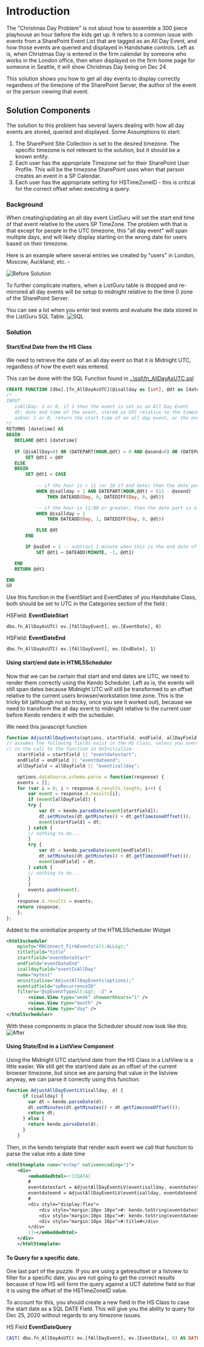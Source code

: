 # Introduction 
The "Christmas Day Problem" is not about how to assemble a 300 piece playhouse an hour before the kids get up. It  refers to a common 
issue with events from a SharePoint Event List that are tagged as an All Day Event, and how those events are queried and displayed in
Handshake controls. Left as is, when Christmas Day is entered in the firm calendar by someone who works in the London office, then
when displayed on the firm home page for someone in Seattle, it will show Christmas Day being on Dec 24.

 This solution shows you how to get all day events to display correctly regardless of the timezone of the SharePoint Server, the author 
 of the event or the person viewing that event. 

 ## Solution Components
 The solution to this problem has several layers dealing with how all day events are stored, queried and displayed.  Some Assumptions to start:

 1. The SharePoint Site Collection is set to the desired timezone. The specific timezone is not relevant to the solution, but it should be a known entity.
 2. Each user has the appropriate Timezone set for their SharePoint User Profile.  This will be the timezone SharePoint uses when that person creates an event in a SP Calendar.
 3. Each user has the appropriate setting for HSTimeZoneID - this is critical for the correct offset when executing a query. 

 ### Background 
 When creating/updating an all day event ListGuru will set the start end time of that event relative to the users SP TimeZone.  The problem with that is that except 
 for people in the UTC timezone, this "all day event" will span multiple days, and will likely display starting on the wrong date for users based on their timezone. 

 Here is an example where several entries we created by "users" in London, Moscow, Auckland, etc. - 

![Before Solution](images/image001.jpg)

To further complicate matters, when a ListGuru table is dropped and re-mirrored all day events will be setup to midnight relative to the time 0 zone of the SharePoint Server.

You can see a lot when you enter test events and evaluate the data stored in the ListGuru SQL Table.
![SQL](images/image003.png)
 
 ### Solution 

#### Start/End Date from the HS Class
  We need to retrieve the date of an all day event so that it is Midnight UTC, regardless of how the evert was entered.

 This can be done with the SQL Function found in [..\sql\fn_AllDayAsUTC.sql](sql/fn_AllDayAsUTC.sql)

 ```sql
 CREATE FUNCTION [dbo].[fn_AllDayAsUTC](@isallday as [int], @dt as [datetime], @asEnd as [int])
/*
INPUT
	isAllDay: 1 or 0, if 1 then the event is set as an All Day Event
	dt: date and time of the event, stored as UTC relative to the timezone of the author or the SP server.
	asEnd: 1 or 0, return the start time of an all day event, or the end time. 
*/
RETURNS [datetime] AS
BEGIN
	DECLARE @dt1 [datetime]
	
	IF (@isAllDay=0) OR (DATEPART(HOUR,@dt) = 0 AND @asend=0) OR (DATEPART(HOUR,@dt) = 23 AND @asEnd=1) 
		SET @dt1 = @dt 
	ELSE
	BEGIN
		SET @dt1 = CASE 
	
			-- if the hour is < 11 (or 10 if end date) then the date part is correct, just convert it to 00:00 hours
			WHEN @isallday = 1 AND DATEPART(HOUR,@dt) < (11 - @asend)
				THEN DATEADD(Day, 0, DATEDIFF(Day, 0, @dt))

			-- if the hour is 11:00 or greater, then the date part is a day behind what we want, convert to 00:00 hours and add a day.
			WHEN @isallday = 1 
				THEN DATEADD(Day, 1, DATEDIFF(Day, 0, @dt))

			ELSE @dt
		END	

		IF @asEnd = 1 -- subtract 1 minute when this is the end date of an all day event
			SET @dt1 = DATEADD(MINUTE, -1, @dt1)

	END 
	RETURN @dt1 

END
GO
```

Use this function in the EventStart and EventDates of you Handshake Class, both should be set to UTC in the Categories section of the field :

HSField: **EventDateStart**
```
dbo.fn_AllDayAsUTC( ev.[fAllDayEvent], ev.[EventDate], 0) 
```
HSField: **EventDateEnd**
```
dbo.fn_AllDayAsUTC( ev.[fAllDayEvent], ev.[EndDate], 1) 
```

#### Using start/end date in HTML5Scheduler 
Now that we can be certain that start and end dates are UTC, we need to render them correctly using the Kendo Scheduler.  Left as is, the events will still span dates because Midnight UTC will still be transformed to an offset relative to the current users browser/workstation time zone.  This is the tricky bit (although not so tricky, once you see it worked out), because we need to transform the all day event to midnight relative to the current user before Kendo renders it with the scheduler. 

We need this javascript function
```javascript 
function AdjustAllDayEvents(options, startField, endField, allDayField) {
// assumes the following fields exist in the HS Class, unless you override 
// in the call to the function in OnInitialize.
    startField = startField || "eventdatestart";
    endField = endField || "eventdateend";
    allDayField = allDayField || "eventisallday";

    options.dataSource.schema.parse = function(response) {
    events = [];
    for (var i = 0; i < response.d.results.length; i++) {
        var event = response.d.results[i];
        if (event[allDayField]) {
        try {
            var dt = kendo.parseDate(event[startField]);
            dt.setMinutes(dt.getMinutes() + dt.getTimezoneOffset());
            event[startField] = dt;
        } catch {
        // nothing to do...
        }
        try {
            var dt = kendo.parseDate(event[endField]);
            dt.setMinutes(dt.getMinutes() + dt.getTimezoneOffset());
            event[endField] = dt;
        } catch {
        // nothing to do...
        }
        }
        events.push(event);
    }
    response.d.results = events;
    return response;
    };
};
```
Added to the oninitialize property of the HTML5Scheduler Widget
```xml
<html5scheduler 
    mpinfo="RNConnect_FirmEvents!&lt;ALL&gt;" 
    titlefield="title" 
    startfield="eventDateStart" 
    endfield="eventDateEnd" 
    isalldayfield="eventIsAllDay" 
    name="mytest" 
    oninitialize="AdjustAllDayEvents(options);" 
    eventidfield="spRecurrenceID" 
    filters="@spEventType&lt;&gt; -2" >
        <views.View type="week" showworkhours="1" />
        <views.View type="month" />
        <views.View type="day" />
</html5scheduler>
```

With these components in place the Scheduler should now look like this:
![After](images/image002.jpg)

#### Using State/End in a ListView Component
Using the Midnight UTC start/end date from the HS Class in a ListView is a little easier.  We still get the start/end date as an offset of the current browser timezone, but since we are parsing that value in the listview anyway, we can parse it correctly using this function:

```javascript
function AdjustAllDayEventLV(isallday, d) {
      if (isallday) {
        var dt = kendo.parseDate(d);
	    dt.setMinutes(dt.getMinutes() + dt.getTimezoneOffset());
	    return dt;
      } else {
        return kendo.parseDate(d);
      }
    }
``` 

Then, in the kendo template that render each event we call that function to parse the value into a date time 

```xml
<html5template name="evtmp" nativeencoding="1">
    <div>
        <embeddedhtml><![CDATA[
        # 
        eventdatestart = AdjustAllDayEventLV(eventisallday, eventdatestart); 
        eventdateend = AdjustAllDayEventLV(eventisallday, eventdateend); 
        #
        <div style="display:flex">
            <div style="margin:10px 10px">#: kendo.toString(eventdatestart, "MMM dd, hh:mm tt") #</div>
            <div style="margin:10px 10px">#: kendo.toString(eventdateend, "MMM dd, hh:mm tt") #</div>
            <div style="margin:10px 10px">#:title#</div>
        </div>
        ]]></embeddedhtml>
    </div>
    </html5template>
```

#### To Query for a specific date.

One last part of the puzzle. If you are using a getresultset or a listview to filter for a specific date, you are not going to get the correct results because of how HS will form the query against a UCT datetime field so that it is using the offset of the HSTimeZoneID value. 

To account for this, you should create a new field in the HS Class to case the start date as a SQL DATE Field.  This will give you the ability to query for Dec 25, 2020 without regards to any timezone issues.

HS Field **EventDateQuery** 
```sql
CAST( dbo.fn_AllDayAsUTC( ev.[fAllDayEvent], ev.[EventDate], 0) AS DATE)
``` 

